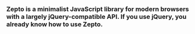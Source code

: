 ### Zepto is a minimalist JavaScript library for modern browsers with a largely jQuery-compatible API. If you use jQuery, you already know how to use Zepto.
